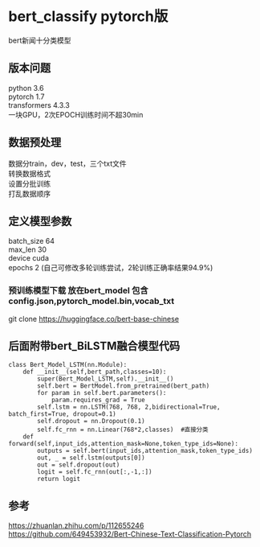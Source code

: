 # bert_classify pytorch版
bert新闻十分类模型

## 版本问题
python 3.6  
pytorch 1.7  
transformers 4.3.3  
一块GPU，2次EPOCH训练时间不超30min  

## 数据预处理
数据分train，dev，test，三个txt文件  
转换数据格式  
设置分批训练  
打乱数据顺序    

## 定义模型参数
batch_size 64  
max_len 30  
device cuda  
epochs 2 (自己可修改多轮训练尝试，2轮训练正确率结果94.9%)

### 预训练模型下载 放在bert_model  包含config.json,pytorch_model.bin,vocab_txt
git clone https://huggingface.co/bert-base-chinese  

## 后面附带bert_BiLSTM融合模型代码
```
class Bert_Model_LSTM(nn.Module):  
    def __init__(self,bert_path,classes=10):  
        super(Bert_Model_LSTM,self).__init__()  
        self.bert = BertModel.from_pretrained(bert_path)  
        for param in self.bert.parameters():  
            param.requires_grad = True  
        self.lstm = nn.LSTM(768, 768, 2,bidirectional=True, batch_first=True, dropout=0.1)  
        self.dropout = nn.Dropout(0.1)  
        self.fc_rnn = nn.Linear(768*2,classes)  #直接分类  
    def forward(self,input_ids,attention_mask=None,token_type_ids=None):  
        outputs = self.bert(input_ids,attention_mask,token_type_ids)  
        out, _ = self.lstm(outputs[0])  
        out = self.dropout(out)  
        logit = self.fc_rnn(out[:,-1,:])  
        return logit  
```

## 参考
https://zhuanlan.zhihu.com/p/112655246  
https://github.com/649453932/Bert-Chinese-Text-Classification-Pytorch  

